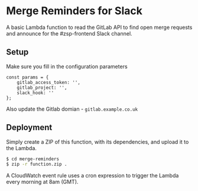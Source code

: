 # Merge Reminders for Slack
A basic Lambda function to read the GitLab API to find open merge requests and announce for the #zsp-frontend Slack channel.

## Setup

Make sure you fill in the configuration parameters

```
const params = {
    gitlab_access_token: '',
    gitlab_project: '',
    slack_hook: ''
};
```

Also update the Gitlab domian - `gitlab.example.co.uk`

## Deployment

Simply create a ZIP of this function, with its dependencies, and upload it to the Lambda.

```bash
$ cd merge-reminders
$ zip -r function.zip .
```

A CloudWatch event rule uses a cron expression to trigger the Lambda every morning at 8am (GMT).
